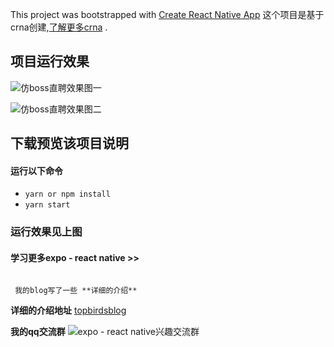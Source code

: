 This project was bootstrapped with [Create React Native App](https://github.com/react-community/create-react-native-app)
这个项目是基于crna创建,[了解更多crna](https://github.com/react-community/create-react-native-app)
.

## 项目运行效果
![仿boss直聘效果图一](https://images2017.cnblogs.com/blog/1106982/201801/1106982-20180118131955521-493645199.gif)

![仿boss直聘效果图二](https://images2017.cnblogs.com/blog/1106982/201801/1106982-20180117230856678-1654657327.gif)


## 下载预览该项目说明

#### 运行以下命令

* `yarn or npm install`
* `yarn start`

### 运行效果见上图

#### 学习更多expo - react native >>
 ```

  我的blog写了一些 **详细的介绍**

 ```

**详细的介绍地址**
[topbirdsblog](http://wwww.cnblogs.com/gdsblog)

**我的qq交流群**
![expo - react native兴趣交流群](https://images.cnblogs.com/cnblogs_com/gdsblog/1148936/o_1.jpg)
